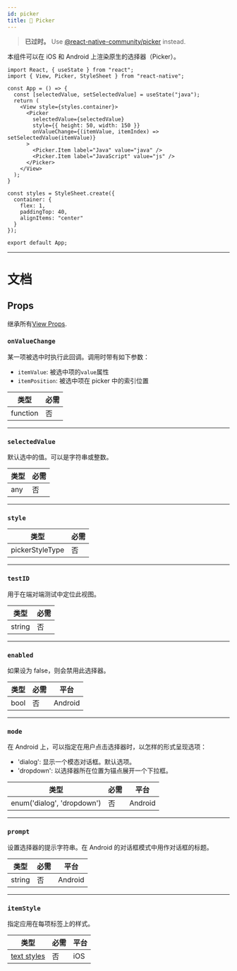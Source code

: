 ```yaml
---
id: picker
title: 🚧 Picker
---
```


> **已过时。** Use [@react-native-community/picker](https://github.com/react-native-community/react-native-picker) instead.

本组件可以在 iOS 和 Android 上渲染原生的选择器（Picker）。

```SnackPlayer name=picker
import React, { useState } from "react";
import { View, Picker, StyleSheet } from "react-native";

const App = () => {
  const [selectedValue, setSelectedValue] = useState("java");
  return (
    <View style={styles.container}>
      <Picker
        selectedValue={selectedValue}
        style={{ height: 50, width: 150 }}
        onValueChange={(itemValue, itemIndex) => setSelectedValue(itemValue)}
      >
        <Picker.Item label="Java" value="java" />
        <Picker.Item label="JavaScript" value="js" />
      </Picker>
    </View>
  );
}

const styles = StyleSheet.create({
  container: {
    flex: 1,
    paddingTop: 40,
    alignItems: "center"
  }
});

export default App;
```

---

# 文档

## Props

继承所有[View Props](view.md#props).

### `onValueChange`

某一项被选中时执行此回调。调用时带有如下参数：

- `itemValue`: 被选中项的`value`属性
- `itemPosition`: 被选中项在 picker 中的索引位置

| 类型     | 必需 |
| -------- | ---- |
| function | 否   |

---

### `selectedValue`

默认选中的值。可以是字符串或整数。

| 类型 | 必需 |
| ---- | ---- |
| any  | 否   |

---

### `style`

| 类型            | 必需 |
| --------------- | ---- |
| pickerStyleType | 否   |

---

### `testID`

用于在端对端测试中定位此视图。

| 类型   | 必需 |
| ------ | ---- |
| string | 否   |

---

### `enabled`

如果设为 false，则会禁用此选择器。

| 类型 | 必需 | 平台    |
| ---- | ---- | ------- |
| bool | 否   | Android |

---

### `mode`

在 Android 上，可以指定在用户点击选择器时，以怎样的形式呈现选项：

- 'dialog': 显示一个模态对话框。默认选项。
- 'dropdown': 以选择器所在位置为锚点展开一个下拉框。

| 类型                       | 必需 | 平台    |
| -------------------------- | ---- | ------- |
| enum('dialog', 'dropdown') | 否   | Android |

---

### `prompt`

设置选择器的提示字符串。在 Android 的对话框模式中用作对话框的标题。

| 类型   | 必需 | 平台    |
| ------ | ---- | ------- |
| string | 否   | Android |

---

### `itemStyle`

指定应用在每项标签上的样式。

| 类型                               | 必需 | 平台 |
| ---------------------------------- | ---- | ---- |
| [text styles](text-style-props.md) | 否   | iOS  |
